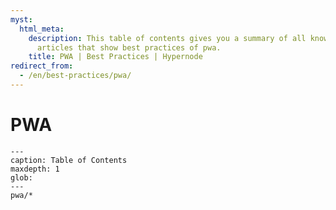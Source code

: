 ```yaml
---
myst:
  html_meta:
    description: This table of contents gives you a summary of all knowledge base
      articles that show best practices of pwa.
    title: PWA | Best Practices | Hypernode
redirect_from:
  - /en/best-practices/pwa/
---
```


# PWA

```{toctree}
---
caption: Table of Contents
maxdepth: 1
glob:
---
pwa/*
```
